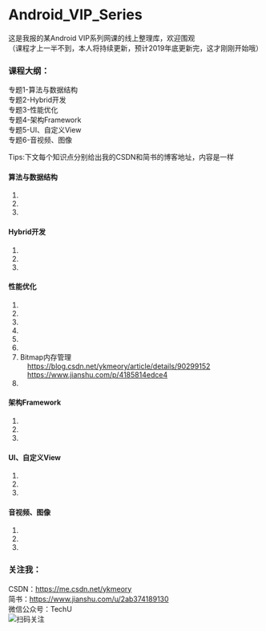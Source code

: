 # Android_VIP_Series
这是我报的某Android VIP系列网课的线上整理库，欢迎围观
</br>（课程才上一半不到，本人将持续更新，预计2019年底更新完，这才刚刚开始哦）

### 课程大纲：</br>
专题1-算法与数据结构</br>
专题2-Hybrid开发</br>
专题3-性能优化</br>
专题4-架构Framework</br>
专题5-UI、自定义View</br>
专题6-音视频、图像</br>

Tips:下文每个知识点分别给出我的CSDN和简书的博客地址，内容是一样</br>

#### 算法与数据结构
1. 
2.
3.

#### Hybrid开发
1. 
2.
3.

#### 性能优化
1. 
2.
3.
4.
5.
6.
7. Bitmap内存管理</br>
&emsp;https://blog.csdn.net/ykmeory/article/details/90299152</br>
&emsp;https://www.jianshu.com/p/4185814edce4
8.

#### 架构Framework
1. 
2.
3.

#### UI、自定义View
1. 
2.
3.

#### 音视频、图像
1. 
2.
3.

### 关注我：</br>
CSDN：https://me.csdn.net/ykmeory</br>
简书：https://www.jianshu.com/u/2ab374189130</br>
微信公众号：TechU</br>
![](https://github.com/ykayyoo/Android_VIP_Series/blob/master/%E5%85%B3%E4%BA%8E%E6%88%91/Logo.png "扫码关注")</br>

